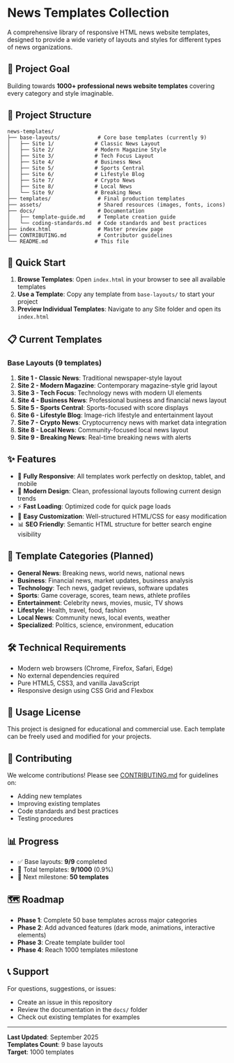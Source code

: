 # News Templates Collection

A comprehensive library of responsive HTML news website templates, designed to provide a wide variety of layouts and styles for different types of news organizations.

## 🎯 Project Goal

Building towards **1000+ professional news website templates** covering every category and style imaginable.

## 📁 Project Structure

```
news-templates/
├── base-layouts/            # Core base templates (currently 9)
│   ├── Site 1/             # Classic News Layout
│   ├── Site 2/             # Modern Magazine Style
│   ├── Site 3/             # Tech Focus Layout
│   ├── Site 4/             # Business News
│   ├── Site 5/             # Sports Central
│   ├── Site 6/             # Lifestyle Blog
│   ├── Site 7/             # Crypto News
│   ├── Site 8/             # Local News
│   └── Site 9/             # Breaking News
├── templates/               # Final production templates
├── assets/                  # Shared resources (images, fonts, icons)
├── docs/                    # Documentation
│   ├── template-guide.md    # Template creation guide
│   └── coding-standards.md  # Code standards and best practices
├── index.html               # Master preview page
├── CONTRIBUTING.md          # Contributor guidelines
└── README.md               # This file
```

## 🚀 Quick Start

1. **Browse Templates**: Open `index.html` in your browser to see all available templates
2. **Use a Template**: Copy any template from `base-layouts/` to start your project
3. **Preview Individual Templates**: Navigate to any Site folder and open its `index.html`

## 📋 Current Templates

### Base Layouts (9 templates)

1. **Site 1 - Classic News**: Traditional newspaper-style layout
2. **Site 2 - Modern Magazine**: Contemporary magazine-style grid layout
3. **Site 3 - Tech Focus**: Technology news with modern UI elements
4. **Site 4 - Business News**: Professional business and financial news layout
5. **Site 5 - Sports Central**: Sports-focused with score displays
6. **Site 6 - Lifestyle Blog**: Image-rich lifestyle and entertainment layout
7. **Site 7 - Crypto News**: Cryptocurrency news with market data integration
8. **Site 8 - Local News**: Community-focused local news layout
9. **Site 9 - Breaking News**: Real-time breaking news with alerts

## ✨ Features

- 📱 **Fully Responsive**: All templates work perfectly on desktop, tablet, and mobile
- 🎨 **Modern Design**: Clean, professional layouts following current design trends
- ⚡ **Fast Loading**: Optimized code for quick page loads
- 🔧 **Easy Customization**: Well-structured HTML/CSS for easy modification
- 📊 **SEO Friendly**: Semantic HTML structure for better search engine visibility

## 🎨 Template Categories (Planned)

- **General News**: Breaking news, world news, national news
- **Business**: Financial news, market updates, business analysis
- **Technology**: Tech news, gadget reviews, software updates
- **Sports**: Game coverage, scores, team news, athlete profiles
- **Entertainment**: Celebrity news, movies, music, TV shows
- **Lifestyle**: Health, travel, food, fashion
- **Local News**: Community news, local events, weather
- **Specialized**: Politics, science, environment, education

## 🛠️ Technical Requirements

- Modern web browsers (Chrome, Firefox, Safari, Edge)
- No external dependencies required
- Pure HTML5, CSS3, and vanilla JavaScript
- Responsive design using CSS Grid and Flexbox

## 📝 Usage License

This project is designed for educational and commercial use. Each template can be freely used and modified for your projects.

## 🤝 Contributing

We welcome contributions! Please see [CONTRIBUTING.md](CONTRIBUTING.md) for guidelines on:
- Adding new templates
- Improving existing templates
- Code standards and best practices
- Testing procedures

## 📊 Progress

- ✅ Base layouts: **9/9** completed
- 🚧 Total templates: **9/1000** (0.9%)
- 🎯 Next milestone: **50 templates**

## 🗺️ Roadmap

- **Phase 1**: Complete 50 base templates across major categories
- **Phase 2**: Add advanced features (dark mode, animations, interactive elements)
- **Phase 3**: Create template builder tool
- **Phase 4**: Reach 1000 templates milestone

## 📞 Support

For questions, suggestions, or issues:
- Create an issue in this repository
- Review the documentation in the `docs/` folder
- Check out existing templates for examples

---

**Last Updated**: September 2025  
**Templates Count**: 9 base layouts  
**Target**: 1000 templates